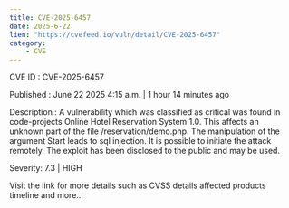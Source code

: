 ```yaml
---
title: CVE-2025-6457
date: 2025-6-22
lien: "https://cvefeed.io/vuln/detail/CVE-2025-6457"
category:
    - CVE
---
```


CVE ID : CVE-2025-6457

Published :  June 22
2025
4:15 a.m. | 1 hour
14 minutes ago

Description : A vulnerability
which was classified as critical
was found in code-projects Online Hotel Reservation System 1.0. This affects an unknown part of the file /reservation/demo.php. The manipulation of the argument Start leads to sql injection. It is possible to initiate the attack remotely. The exploit has been disclosed to the public and may be used.

Severity: 7.3 | HIGH

Visit the link for more details
such as CVSS details
affected products
timeline
and more...
